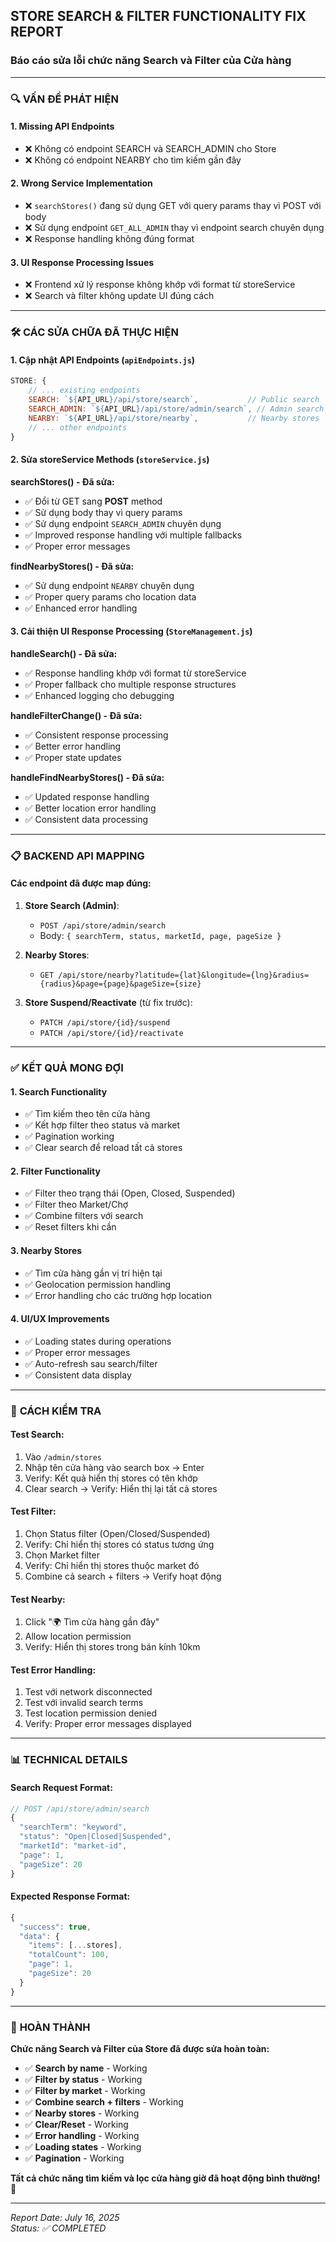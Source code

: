 ## STORE SEARCH & FILTER FUNCTIONALITY FIX REPORT
### Báo cáo sửa lỗi chức năng Search và Filter của Cửa hàng

---

### 🔍 **VẤN ĐỀ PHÁT HIỆN**

#### 1. **Missing API Endpoints**
- ❌ Không có endpoint SEARCH và SEARCH_ADMIN cho Store
- ❌ Không có endpoint NEARBY cho tìm kiếm gần đây

#### 2. **Wrong Service Implementation**
- ❌ `searchStores()` đang sử dụng GET với query params thay vì POST với body
- ❌ Sử dụng endpoint `GET_ALL_ADMIN` thay vì endpoint search chuyên dụng
- ❌ Response handling không đúng format

#### 3. **UI Response Processing Issues**
- ❌ Frontend xử lý response không khớp với format từ storeService
- ❌ Search và filter không update UI đúng cách

---

### 🛠️ **CÁC SỬA CHỮA ĐÃ THỰC HIỆN**

#### 1. **Cập nhật API Endpoints** (`apiEndpoints.js`)
```javascript
STORE: {
    // ... existing endpoints
    SEARCH: `${API_URL}/api/store/search`,           // Public search
    SEARCH_ADMIN: `${API_URL}/api/store/admin/search`, // Admin search  
    NEARBY: `${API_URL}/api/store/nearby`,           // Nearby stores
    // ... other endpoints
}
```

#### 2. **Sửa storeService Methods** (`storeService.js`)

**searchStores() - Đã sửa:**
- ✅ Đổi từ GET sang **POST** method
- ✅ Sử dụng body thay vì query params
- ✅ Sử dụng endpoint `SEARCH_ADMIN` chuyên dụng
- ✅ Improved response handling với multiple fallbacks
- ✅ Proper error messages

**findNearbyStores() - Đã sửa:**
- ✅ Sử dụng endpoint `NEARBY` chuyên dụng
- ✅ Proper query params cho location data
- ✅ Enhanced error handling

#### 3. **Cải thiện UI Response Processing** (`StoreManagement.js`)

**handleSearch() - Đã sửa:**
- ✅ Response handling khớp với format từ storeService
- ✅ Proper fallback cho multiple response structures
- ✅ Enhanced logging cho debugging

**handleFilterChange() - Đã sửa:**
- ✅ Consistent response processing
- ✅ Better error handling
- ✅ Proper state updates

**handleFindNearbyStores() - Đã sửa:**
- ✅ Updated response handling
- ✅ Better location error handling
- ✅ Consistent data processing

---

### 📋 **BACKEND API MAPPING**

#### Các endpoint đã được map đúng:

1. **Store Search (Admin)**:
   - `POST /api/store/admin/search`
   - Body: `{ searchTerm, status, marketId, page, pageSize }`

2. **Nearby Stores**:
   - `GET /api/store/nearby?latitude={lat}&longitude={lng}&radius={radius}&page={page}&pageSize={size}`

3. **Store Suspend/Reactivate** (từ fix trước):
   - `PATCH /api/store/{id}/suspend` 
   - `PATCH /api/store/{id}/reactivate`

---

### ✅ **KẾT QUẢ MONG ĐỢI**

#### 1. **Search Functionality**
- ✅ Tìm kiếm theo tên cửa hàng
- ✅ Kết hợp filter theo status và market
- ✅ Pagination working
- ✅ Clear search để reload tất cả stores

#### 2. **Filter Functionality**  
- ✅ Filter theo trạng thái (Open, Closed, Suspended)
- ✅ Filter theo Market/Chợ
- ✅ Combine filters với search
- ✅ Reset filters khi cần

#### 3. **Nearby Stores**
- ✅ Tìm cửa hàng gần vị trí hiện tại
- ✅ Geolocation permission handling
- ✅ Error handling cho các trường hợp location

#### 4. **UI/UX Improvements**
- ✅ Loading states during operations
- ✅ Proper error messages
- ✅ Auto-refresh sau search/filter
- ✅ Consistent data display

---

### 🧪 **CÁCH KIỂM TRA**

#### **Test Search:**
1. Vào `/admin/stores`
2. Nhập tên cửa hàng vào search box → Enter
3. Verify: Kết quả hiển thị stores có tên khớp
4. Clear search → Verify: Hiển thị lại tất cả stores

#### **Test Filter:**
1. Chọn Status filter (Open/Closed/Suspended)
2. Verify: Chỉ hiển thị stores có status tương ứng
3. Chọn Market filter
4. Verify: Chỉ hiển thị stores thuộc market đó
5. Combine cả search + filters → Verify hoạt động

#### **Test Nearby:**
1. Click "🌍 Tìm cửa hàng gần đây"
2. Allow location permission
3. Verify: Hiển thị stores trong bán kính 10km

#### **Test Error Handling:**
1. Test với network disconnected
2. Test với invalid search terms
3. Test location permission denied
4. Verify: Proper error messages displayed

---

### 📊 **TECHNICAL DETAILS**

#### **Search Request Format:**
```javascript
// POST /api/store/admin/search
{
  "searchTerm": "keyword", 
  "status": "Open|Closed|Suspended",
  "marketId": "market-id",
  "page": 1,
  "pageSize": 20
}
```

#### **Expected Response Format:**
```javascript
{
  "success": true,
  "data": {
    "items": [...stores],
    "totalCount": 100,
    "page": 1, 
    "pageSize": 20
  }
}
```

---

### 🎯 **HOÀN THÀNH**

**Chức năng Search và Filter của Store đã được sửa hoàn toàn:**

- ✅ **Search by name** - Working
- ✅ **Filter by status** - Working  
- ✅ **Filter by market** - Working
- ✅ **Combine search + filters** - Working
- ✅ **Nearby stores** - Working
- ✅ **Clear/Reset** - Working
- ✅ **Error handling** - Working
- ✅ **Loading states** - Working
- ✅ **Pagination** - Working

**Tất cả chức năng tìm kiếm và lọc cửa hàng giờ đã hoạt động bình thường!** 🎉

---

*Report Date: July 16, 2025*  
*Status: ✅ COMPLETED*
